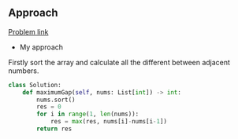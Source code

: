 ## Approach

[Problem link](https://leetcode.com/problems/maximum-gap/)

- My approach

Firstly sort the array and calculate all the different between adjacent numbers.

```python
class Solution:
    def maximumGap(self, nums: List[int]) -> int:
        nums.sort()
        res = 0
        for i in range(1, len(nums)):
            res = max(res, nums[i]-nums[i-1])
        return res
```

